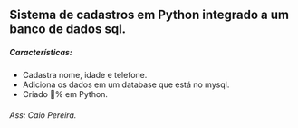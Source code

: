 ## Sistema de cadastros em Python integrado a um banco de dados sql.



#####    Características:

- Cadastra nome, idade e telefone.
- Adiciona os dados em um database que está no mysql.
- Criado :100:% em Python.



###### Ass: Caio Pereira. 

